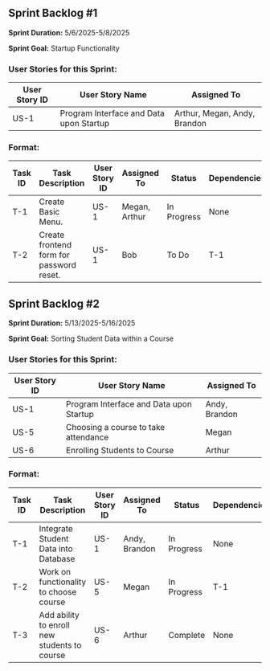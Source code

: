 ## Sprint Backlog #1 

**Sprint Duration:** 5/6/2025-5/8/2025

**Sprint Goal:** Startup Functionality

### User Stories for this Sprint:
| User Story ID  | User Story Name | Assigned To |
|----------------|-----------------|-------------|
| US-1           | Program Interface and Data upon Startup  |  Arthur, Megan, Andy, Brandon |

### Format:
| Task ID | Task Description | User Story ID | Assigned To | Status | Dependencies |
|---------|------------------|---------------|-------------|--------|--------------|
| T-1 | Create Basic Menu. | US-1 | Megan, Arthur | In Progress | None |
| T-2 | Create frontend form for password reset. | US-1 | Bob | To Do | T-1 |

## Sprint Backlog #2 

**Sprint Duration:** 5/13/2025-5/16/2025

**Sprint Goal:** Sorting Student Data within a Course

### User Stories for this Sprint:
| User Story ID  | User Story Name | Assigned To |
|----------------|-----------------|-------------|
| US-1           | 	Program Interface and Data upon Startup |  Andy, Brandon |
| US-5           | Choosing a course to take attendance |  Megan |
| US-6           | Enrolling Students to Course  |  Arthur |


### Format:
| Task ID | Task Description | User Story ID | Assigned To | Status | Dependencies |
|---------|------------------|---------------|-------------|--------|--------------|
| T-1 | Integrate Student Data into Database | US-1 | Andy, Brandon | In Progress | None |
| T-2 | Work on functionality to choose course | US-5 | Megan | In Progress | T-1 |
| T-3 | Add ability to enroll new students to course | US-6 | Arthur | Complete | None |

